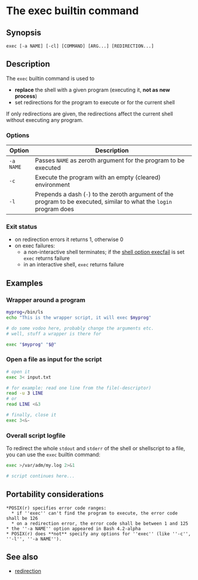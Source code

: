 # The exec builtin command

## Synopsis

    exec [-a NAME] [-cl] [COMMAND] [ARG...] [REDIRECTION...]

## Description

The `exec` builtin command is used to

- **replace** the shell with a given program (executing it, **not as new
  process**)
- set redirections for the program to execute or for the current shell

If only redirections are given, the redirections affect the current
shell without executing any program.

### Options

| Option    | Description                                                                                                          |
|-----------|----------------------------------------------------------------------------------------------------------------------|
| `-a NAME` | Passes `NAME` as zeroth argument for the program to be executed                                                      |
| `-c`      | Execute the program with an empty (cleared) environment                                                              |
| `-l`      | Prepends a dash (`-`) to the zeroth argument of the program to be executed, similar to what the `login` program does |

### Exit status

- on redirection errors it returns 1, otherwise 0
- on exec failures:
  - a non-interactive shell terminates; if the [shell option
    execfail](/internals/shell_options.md#execfail) is set `exec` returns
    failure
  - in an interactive shell, `exec` returns failure

## Examples

### Wrapper around a program

``` bash
myprog=/bin/ls
echo "This is the wrapper script, it will exec $myprog"

# do some vodoo here, probably change the arguments etc.
# well, stuff a wrapper is there for

exec "$myprog" "$@"
```

### Open a file as input for the script

``` bash
# open it
exec 3< input.txt

# for example: read one line from the file(-descriptor)
read -u 3 LINE
# or
read LINE <&3

# finally, close it
exec 3<&-
```

### Overall script logfile

To redirect the whole `stdout` and `stderr` of the shell or shellscript
to a file, you can use the `exec` builtin command:

``` bash
exec >/var/adm/my.log 2>&1

# script continues here...
```

## Portability considerations

    *POSIX(r) specifies error code ranges:
      * if ''exec'' can't find the program to execute, the error code shall be 126
      * on a redirection error, the error code shall be between 1 and 125
    * the ''-a NAME'' option appeared in Bash 4.2-alpha
    * POSIX(r) does **not** specify any options for ''exec'' (like ''-c'', ''-l'', ''-a NAME'').

## See also

- [redirection](/syntax/redirection.md)
